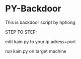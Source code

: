 # PY-Backdoor

This is backdoor script by hphong

STEP TO STEP:

edit kain.py to your ip adress+port

run kain.py on target machine
